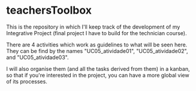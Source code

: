 # teachersToolbox
This is the repository in which I'll keep track of the development of my Integrative Project (final project I have to build for the technician course).

There are 4 activities which work as guidelines to what will be seen here. They can be find by the names "UC05_atividade01", "UC05_atividade02", and "UC05_atividade03".

I will also organise them (and all the tasks derived from them) in a kanban, so that if you're interested in the project, you can have a more global view of its processes.
